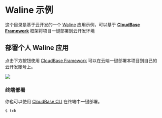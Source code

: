 # Waline 示例

这个目录是基于云开发的一个 [Waline](https://waline.js) 应用示例，可以基于 **[CloudBase Framework](https://github.com/TencentCloudBase/cloudbase-framework)** 框架将项目一键部署到云开发环境

## 部署个人 Waline 应用

点击下方按钮使用 [CloudBase Framework](https://github.com/TencentCloudBase/cloudbase-framework) 可以在云端一键部署本项目到自己的云开发账号上。

[![](https://main.qcloudimg.com/raw/67f5a389f1ac6f3b4d04c7256438e44f.svg)](https://console.cloud.tencent.com/tcb/env/index?action=CreateAndDeployCloudBaseProject&tdl_anchor=github&tdl_site=0&appUrl=https%3A%2F%2Fgithub.com%2Feallion%2Fwaline-tcb-starter&workDir=/&appName=waline)

### 终端部署

你也可以使用 [CloudBase CLI](https://docs.cloudbase.net/cli-v1/intro.html) 在终端中一键部署。

```
$ tcb
```